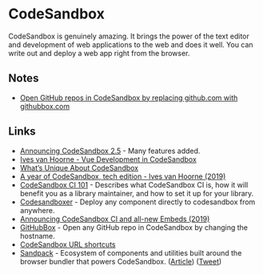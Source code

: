 # CodeSandbox

CodeSandbox is genuinely amazing. It brings the power of the text editor and development of web applications to the web and does it well. You can write out and deploy a web app right from the browser.

## Notes

-   [Open GitHub repos in CodeSandbox by replacing github.com with githubbox.com](https://twitter.com/dferber90/status/1252594897619759104)

## Links

-   [Announcing CodeSandbox 2.5](https://hackernoon.com/announcing-codesandbox-2-5-be767d15ffd) - Many features added.
-   [Ives van Hoorne - Vue Development in CodeSandbox](https://www.youtube.com/watch?v=TOFVFxI2dvU)
-   [What’s Unique About CodeSandbox](https://medium.com/@compuives/whats-unique-about-codesandbox-f1791d867e48)
-   [A year of CodeSandbox, tech edition - Ives van Hoorne (2019)](https://www.youtube.com/watch?v=8Zi6UxKFu2o&list=PLCC436JpVnK3H8Gm28TuFn2wjL9sj_q_Y&index=2)
-   [CodeSandbox CI 101](https://u2edh.csb.app) - Describes what CodeSandbox CI is, how it will benefit you as a library maintainer, and how to set it up for your library.
-   [Codesandboxer](https://github.com/codesandbox/codesandboxer) - Deploy any component directly to codesandbox from anywhere.
-   [Announcing CodeSandbox CI and all-new Embeds (2019)](https://codesandbox.io/post/codesandbox-ci-embeds)
-   [GitHubBox](https://github.com/dferber90/githubbox) - Open any GitHub repo in CodeSandbox by changing the hostname.
-   [CodeSandbox URL shortcuts](https://twitter.com/CompuIves/status/1291020566221205511)
-   [Sandpack](https://github.com/codesandbox/sandpack) - Ecosystem of components and utilities built around the browser bundler that powers CodeSandbox. ([Article](https://codesandbox.io/post/sandpack-announcement)) ([Tweet](https://twitter.com/codesandbox/status/1466428912087576587))
